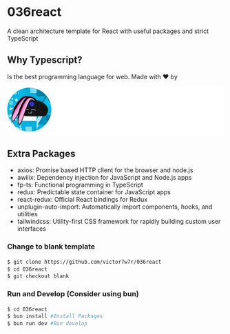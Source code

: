 # 036react

A clean architecture template for React with useful packages and strict TypeScript

## Why Typescript?

Is the best programming language for web. Made with ❤️ by

![Alt text](brandwhite.png?raw=true 'Title')

## Extra Packages

- axios: Promise based HTTP client for the browser and node.js
- awilix: Dependency injection for JavaScript and Node.js apps
- fp-ts: Functional programming in TypeScript
- redux: Predictable state container for JavaScript apps
- react-redux: Official React bindings for Redux
- unplugin-auto-import: Automatically import components, hooks, and utilities
- tailwindcss: Utility-first CSS framework for rapidly building custom user interfaces

### Change to blank template

```bash
$ git clone https://github.com/victor7w7r/036react
$ cd 036react
$ git checkout blank
```

### Run and Develop (Consider using bun)

```bash
$ cd 036react
$ bun install #Install Packages
$ bun run dev #Run develop
```
